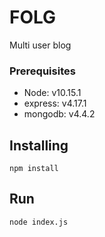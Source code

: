 # FOLG
Multi user blog 

### Prerequisites
* Node: v10.15.1
* express: v4.17.1
* mongodb: v4.4.2
 
 ## Installing 
 ```
npm install
 ```
## Run
 ```
 node index.js
 ```
 
 
 

 
 
 
 


